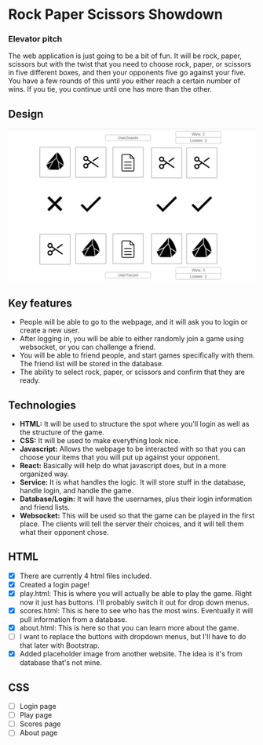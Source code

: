 # Rock Paper Scissors Showdown

### Elevator pitch

The web application is just going to be a bit of fun. It will be rock, paper, scissors but with the twist that you need to choose rock, paper, or scissors in five different boxes, and then your opponents five go against your five. You have a few rounds of this until you either reach a certain number of wins. If you tie, you continue until one has more than the other.

## Design

![Picture representing a game idea.](/game_picture_idea.png)


## Key features

- People will be able to go to the webpage, and it will ask you to login or create a new user.
- After logging in, you will be able to either randomly join a game using websocket, or you can challenge a friend.
- You will be able to friend people, and start games specifically with them. The friend list will be stored in the database.
- The ability to select rock, paper, or scissors and confirm that they are ready.

## Technologies

- **HTML:** It will be used to structure the spot where you'll login as well as the structure of the game.
- **CSS:** It will be used to make everything look nice.
- **Javascript:** Allows the webpage to be interacted with so that you can choose your items that you will put up against your opponent.
- **React:** Basically will help do what javascript does, but in a more organized way.
- **Service:** It is what handles the logic. It will store stuff in the database, handle login, and handle the game.
- **Database/Login:** It will have the usernames, plus their login information and friend lists.
- **Websocket:** This will be used so that the game can be played in the first place. The clients will tell the server their choices, and it will tell them what their opponent chose.

## HTML

- [x] There are currently 4 html files included.
- [x] Created a login page!
- [x] play.html: This is where you will actually be able to play the game. Right now it just has buttons. I'll probably switch it out for drop down menus.
- [x] scores.html: This is here to see who has the most wins. Eventually it will pull information from a database.
- [x] about.html: This is here so that you can learn more about the game.
- [ ] I want to replace the buttons with dropdown menus, but I'll have to do that later with Bootstrap.
- [x] Added placeholder image from another website. The idea is it's from database that's not mine.

## CSS
- [ ] Login page
- [ ] Play page
- [ ] Scores page
- [ ] About page
